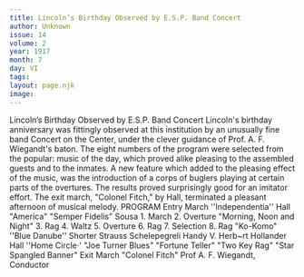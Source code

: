 ```yaml
---
title: Lincoln’s Birthday Observed by E.S.P. Band Concert
author: Unknown
issue: 14
volume: 2
year: 1917
month: 7
day: VI
tags:
layout: page.njk
image:
---
```

Lincoln’s Birthday Observed by E.S.P. Band Concert   Lincoln's birthday anniversary was fittingly observed at this institution by an unusually   fine band Concert on the Center, under the clever guidance of Prof. A. F. Wiegandt's baton.   The eight numbers of the program were selected from the popular: music of the day, which proved alike pleasing to the assembled guests and to the inmates. A new feature which added to the pleasing effect of the music, was the introduction of a corps of buglers playing at certain parts of the overtures. The results proved surprisingly good for an imitator effort.   The exit march, "Colonel Fitch," by Hall, terminated a pleasant afternoon of musical   melody.      PROGRAM   Entry March   ''lndependentia'' Hall   "America"   "Semper Fidelis" Sousa   1. March   2. Overture "Morning, Noon and Night"   3. Rag   4. Waltz   5. Overture   6. Rag   7. Selection 8. Rag   "Ko-Komo" ''Blue Danube''   Shorter   Strauss Schelepegreli   Handy V. Herb~rt Hollander   Hall   ''Home Circle·' "Joe Turner Blues"   "Fortune Teller" "Two Key Rag"   "Star Spangled Banner" Exit March "Colonel Fitch"   Prof A. F. Wiegandt, Conductor   


